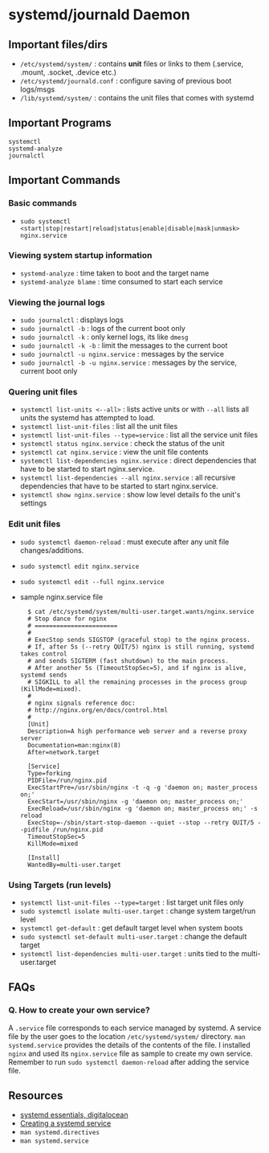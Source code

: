 systemd/journald Daemon
====================

Important files/dirs
----------------------
* `/etc/systemd/system/` : contains **unit** files or links to them (.service, .mount, .socket, .device etc.)
* `/etc/systemd/journald.conf` : configure saving of previous boot logs/msgs
* `/lib/systemd/system/` : contains the unit files that comes with systemd

Important Programs
-----------------------

    systemctl
    systemd-analyze
    journalctl


Important Commands
-----------------------

### Basic commands
* `sudo systemctl <start|stop|restart|reload|status|enable|disable|mask|unmask> nginx.service`

### Viewing system startup information
* `systemd-analyze` : time taken to boot and the target name
* `systemd-analyze blame` : time consumed to start each service

### Viewing the journal logs
* `sudo journalctl` : displays logs
* `sudo journalctl -b` : logs of the current boot only
* `sudo journalctl -k` : only kernel logs, its like `dmesg`
* `sudo journalctl -k -b` : limit the messages to the current boot
* `sudo journalctl -u nginx.service` : messages by the service
* `sudo journalctl -b -u nginx.service` : messages by the service, current boot only

### Quering unit files
* `systemctl list-units <--all>` : lists active units or with `--all` lists all units the systemd has attempted to load.
* `systemctl list-unit-files` : list all the unit files
* `systemctl list-unit-files --type=service` : list all the service unit files
* `systemctl status nginx.service` : check the status of the unit
* `systemctl cat nginx.service` : view the unit file contents
* `systemctl list-dependencies nginx.service` : direct dependencies that have to be started to start nginx.service.
* `systemctl list-dependencies --all nginx.service` : all recursive dependencies that have to be started to start nginx.service.
* `systemctl show nginx.service` : show low level details fo the unit's settings

### Edit unit files
* `sudo systemctl daemon-reload` : must execute after any unit file changes/additions.
* `sudo systemctl edit nginx.service`
* `sudo systemctl edit --full nginx.service`
* sample nginx.service file

        $ cat /etc/systemd/system/multi-user.target.wants/nginx.service       
        # Stop dance for nginx
        # =======================
        #
        # ExecStop sends SIGSTOP (graceful stop) to the nginx process.
        # If, after 5s (--retry QUIT/5) nginx is still running, systemd takes control
        # and sends SIGTERM (fast shutdown) to the main process.
        # After another 5s (TimeoutStopSec=5), and if nginx is alive, systemd sends
        # SIGKILL to all the remaining processes in the process group (KillMode=mixed).
        #
        # nginx signals reference doc:
        # http://nginx.org/en/docs/control.html
        #
        [Unit]
        Description=A high performance web server and a reverse proxy server
        Documentation=man:nginx(8)
        After=network.target
        
        [Service]
        Type=forking
        PIDFile=/run/nginx.pid
        ExecStartPre=/usr/sbin/nginx -t -q -g 'daemon on; master_process on;'
        ExecStart=/usr/sbin/nginx -g 'daemon on; master_process on;'
        ExecReload=/usr/sbin/nginx -g 'daemon on; master_process on;' -s reload
        ExecStop=-/sbin/start-stop-daemon --quiet --stop --retry QUIT/5 --pidfile /run/nginx.pid
        TimeoutStopSec=5
        KillMode=mixed
        
        [Install]
        WantedBy=multi-user.target

### Using Targets (run levels)
* `systemctl list-unit-files --type=target` : list target unit files only
* `sudo systemctl isolate multi-user.target` : change system target/run level
* `systemctl get-default` : get default target level when system boots
* `sudo systemctl set-default multi-user.target` : change the default target
* `systemctl list-dependencies multi-user.target` : units tied to the multi-user.target



FAQs
----------------------

### Q. How to create your own service?
A `.service` file corresponds to each service managed by systemd. A service file by the user goes to the location `/etc/systemd/system/` directory. `man systemd.service` provides the details of the contents of the file. I installed `nginx` and used its `nginx.service` file as sample to create my own service. Remember to run `sudo systemctl daemon-reload` after adding the service file.



Resources
--------------

* [systemd essentials, digitalocean][1]
* [Creating a systemd service][2]
* `man systemd.directives`
* `man systemd.service`

[1]: https://www.digitalocean.com/community/tutorials/systemd-essentials-working-with-services-units-and-the-journal
[2]: https://www.ubuntudoc.com/how-to-create-new-service-with-systemd/
